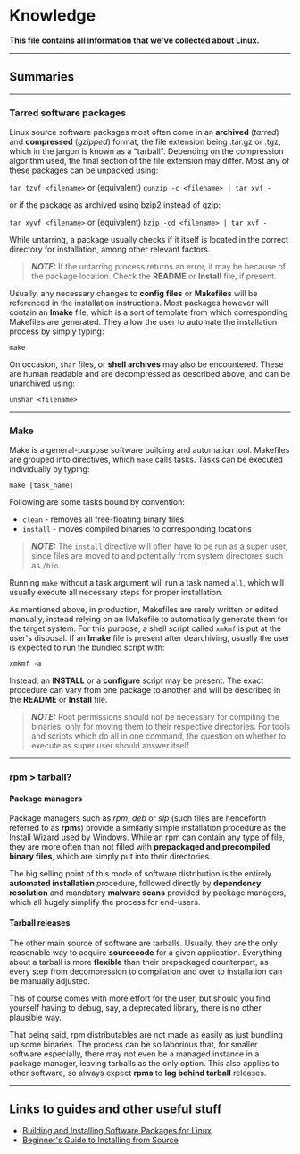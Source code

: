 # Knowledge

**This file contains all information that we've collected about Linux.**

-----

## Summaries

---

### Tarred software packages

Linux source software packages most often come in an **archived** (*tarred*) and **compressed** (*gzipped*) format, the file extension being .tar.gz or .tgz, which in the jargon is known as a "tarball". Depending on the compression algorithm used, the final section of the file extension may differ. Most any of these packages can be unpacked using:

`tar tzvf <filename>` or (equivalent) `gunzip -c <filename> | tar xvf -`

or if the package as archived using bzip2 instead of gzip:

`tar xyvf <filename>` or (equivalent) `bzip -cd <filename> | tar xvf -`

While untarring, a package usually checks if it itself is located in the correct directory for installation, among other relevant factors.

> ***NOTE:*** If the untarring process returns an error, it may be because of the package location. Check the **README** or **Install** file, if present.

Usually, any necessary changes to **config files** or **Makefiles** will be referenced in the installation instructions. Most packages however will contain an **Imake** file, which is a sort of template from which corresponding Makefiles are generated. They allow the user to automate the installation process by simply typing:

`make`

On occasion, `shar` files, or **shell archives** may also be encountered. These are human readable and are decompressed as described above, and can be unarchived using:

`unshar <filename>`

---

### Make

Make is a general-purpose software building and automation tool. Makefiles are grouped into directives, which `make` calls tasks. Tasks can be executed individually by typing:

`make [task_name]`

Following are some tasks bound by convention:

- `clean` - removes all free-floating binary files
- `install` - moves compiled binaries to corresponding locations

> ***NOTE:*** The `install` directive will often have to be run as a super user, since files are moved to and potentially from system directores such as `/bin`.

Running `make` without a task argument will run a task named `all`, which will usually execute all necessary steps for proper installation.

As mentioned above, in production, Makefiles are rarely written or edited manually, instead relying on an IMakefile to automatically generate them for the target system. For this purpose, a shell script called `xmkmf` is put at the user's disposal. If an **Imake** file is present after dearchiving, usually the user is expected to run the bundled script with:

`xmkmf -a`

Instead, an **INSTALL** or a **configure** script may be present. The exact procedure can vary from one package to another and will be described in the **README** or **Install** file.

>***NOTE:*** Root permissions should not be necessary for compiling the binaries, only for moving them to their respective directories. For tools and scripts which do all in one command, the question on whether to execute as super user should answer itself.

---

### rpm > tarball?

#### Package managers

Package managers such as *rpm*, *deb* or *slp* (such files are henceforth referred to as **rpm**s) provide a similarly simple installation procedure as the Install Wizard used by Windows. While an rpm can contain any type of file, they are more often than not filled with **prepackaged and precompiled binary files**, which are simply put into their directories.

The big selling point of this mode of software distribution is the entirely **automated installation** procedure, followed directly by **dependency resolution** and mandatory **malware scans** provided by package managers, which all hugely simplify the process for end-users.

#### Tarball releases

The other main source of software are tarballs. Usually, they are the only reasonable way to acquire **sourcecode** for a given application. Everything about a tarball is more **flexible** than their prepackaged counterpart, as every step from decompression to compilation and over to installation can be manually adjusted.

This of course comes with more effort for the user, but should you find yourself having to debug, say, a deprecated library, there is no other plausible way.

That being said, rpm distributables are not made as easily as just bundling up some binaries. The process can be so laborious that, for smaller software especially, there may not even be a managed instance in a package manager, leaving tarballs as the only option. This also applies to other software, so always expect **rpms** to **lag behind tarball** releases.

-----

## Links to guides and other useful stuff

- [Building and Installing Software Packages for Linux](https://tldp.org/HOWTO/Software-Building-HOWTO.html)
- [Beginner's Guide to Installing from Source](http://moi.vonos.net/linux/beginners-installing-from-source/)
